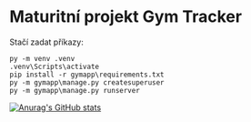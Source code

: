 # Maturitní projekt Gym Tracker

Stačí zadat příkazy: 
```
py -m venv .venv
.venv\Scripts\activate
pip install -r gymapp\requirements.txt
py -m gymapp\manage.py createsuperuser
py -m gymapp\manage.py runserver
```

[![Anurag's GitHub stats](https://github-readme-stats.vercel.app/api?username=matejklimes)](https://github.com/anuraghazra/github-readme-stats)

